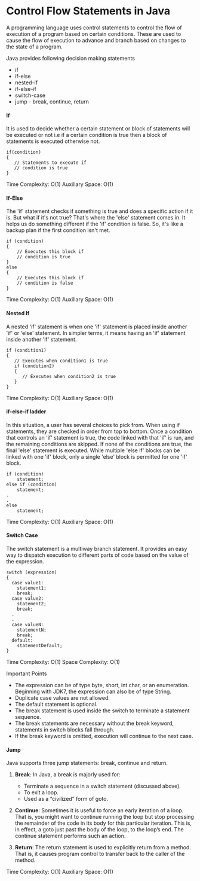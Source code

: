 # Control Flow Statements in Java
A programming language uses control statements to control the flow of execution of a program based on certain conditions. These are used to cause the flow of execution to advance and branch based on changes to the state of a program. 

Java provides following decision making statements
 - if
 - if-else
 - nested-if
 - if-else-if
 - switch-case
 - jump - break, continue, return

#### If 
It is used to decide whether a certain statement or block of statements will be executed or not i.e if a certain condition is true then a block of statements is executed otherwise not. 

```
if(condition) 
{
   // Statements to execute if
   // condition is true
}
```
Time Complexity: O(1) 
Auxillary Space: O(1)

#### If-Else

The 'if' statement checks if something is true and does a specific action if it is. But what if it's not true? That's where the 'else' statement comes in. It helps us do something different if the 'if' condition is false. So, it's like a backup plan if the first condition isn't met.

```
if (condition)
{
    // Executes this block if
    // condition is true
}
else
{
    // Executes this block if
    // condition is false
}
```
Time Complexity: O(1) 
Auxillary Space: O(1)

#### Nested If
A nested 'if' statement is when one 'if' statement is placed inside another 'if' or 'else' statement. In simpler terms, it means having an 'if' statement inside another 'if' statement.
```
if (condition1) 
{
   // Executes when condition1 is true
   if (condition2) 
   {
      // Executes when condition2 is true
   }
}
```
Time Complexity: O(1)
Auxiliary Space: O(1)

#### if-else-if ladder
In this situation, a user has several choices to pick from. When using if statements, they are checked in order from top to bottom. Once a condition that controls an 'if' statement is true, the code linked with that 'if' is run, and the remaining conditions are skipped. If none of the conditions are true, the final 'else' statement is executed. While multiple 'else if' blocks can be linked with one 'if' block, only a single 'else' block is permitted for one 'if' block.

```
if (condition)
    statement;
else if (condition)
    statement;
.
.
else
    statement;
```

Time Complexity: O(1)
Auxiliary Space: O(1)

#### Switch Case
The switch statement is a multiway branch statement. It provides an easy way to dispatch execution to different parts of code based on the value of the expression. 

```
switch (expression)
{
  case value1:
    statement1;
    break;
  case value2:
    statement2;
    break;
  .
  .
  case valueN:
    statementN;
    break;
  default:
    statementDefault;
}
```

Time Complexity: O(1)
Space Complexity: O(1)

Important Points
 - The expression can be of type byte, short, int char, or an enumeration. Beginning with JDK7, the expression can also be of type String.
 - Duplicate case values are not allowed.
 - The default statement is optional.
 - The break statement is used inside the switch to terminate a statement sequence.
 - The break statements are necessary without the break keyword, statements in switch blocks fall through.  
 - If the break keyword is omitted, execution will continue to the next case.

#### Jump
Java supports three jump statements: break, continue and return. 

1. **Break**: In Java, a break is majorly used for: 
    - Terminate a sequence in a switch statement (discussed above).
    - To exit a loop.
    - Used as a “civilized” form of goto.

2. **Continue**: Sometimes it is useful to force an early iteration of a loop. That is, you might want to continue running the loop but stop processing the remainder of the code in its body for this particular iteration. This is, in effect, a goto just past the body of the loop, to the loop’s end. The continue statement performs such an action. 
3. **Return**: The return statement is used to explicitly return from a method. That is, it causes program control to transfer back to the caller of the method.

Time Complexity: O(1)
Auxiliary Space: O(1)
